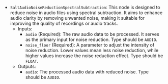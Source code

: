 - `SaltAudioNoiseReductionSpectralSubtraction`: This node is designed to reduce noise in audio files using spectral subtraction. It aims to enhance audio clarity by removing unwanted noise, making it suitable for improving the quality of recordings or audio tracks.
    - Inputs:
        - `audio` (Required): The raw audio data to be processed. It serves as the primary input for noise reduction. Type should be `AUDIO`.
        - `noise_floor` (Required): A parameter to adjust the intensity of noise reduction. Lower values mean less noise reduction, while higher values increase the noise reduction effect. Type should be `FLOAT`.
    - Outputs:
        - `audio`: The processed audio data with reduced noise. Type should be `AUDIO`.
